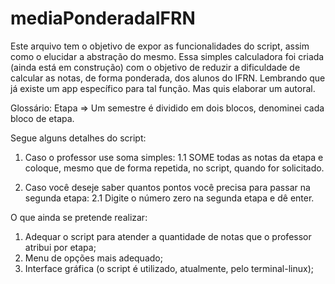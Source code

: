 # mediaPonderadaIFRN

Este arquivo tem o objetivo de expor as funcionalidades do script, assim como o elucidar a abstração do mesmo. Essa 
simples calculadora foi criada (ainda está em construção) com o objetivo de reduzir a dificuldade de calcular as 
notas, de forma ponderada, dos alunos do IFRN. Lembrando que já existe um app específico para tal função. Mas quis
elaborar um autoral.

Glossário:
Etapa => Um semestre é dividido em dois blocos, denominei cada bloco de etapa.

Segue alguns detalhes do script:
1. Caso o professor use soma simples:
1.1 SOME todas as notas da etapa e coloque, mesmo que de forma repetida, no script, quando for solicitado.

2. Caso você deseje saber quantos pontos você precisa para passar na segunda etapa:
2.1 Digite o número zero na segunda etapa e dê enter.

O que ainda se pretende realizar:
1. Adequar o script para atender a quantidade de notas que o professor atribui por etapa;
2. Menu de opções mais adequado;
3. Interface gráfica (o script é utilizado, atualmente, pelo terminal-linux);
